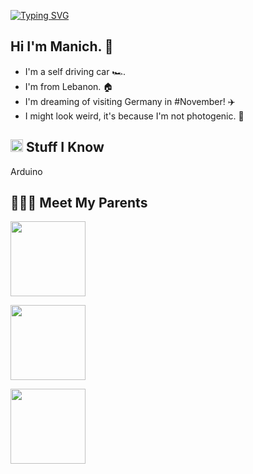 [![Typing SVG](https://readme-typing-svg.herokuapp.com?font=Helvetica&color=1B1A17&size=30&center=true&vCenter=true&width=900&lines=Hello+Future+World!+🌎+🌎)](https://git.io/typing-svg)


<h2> Hi I'm Manich. &#129302; </h2>

- I'm a self driving car &#127950;&#65039;.
- I'm from Lebanon. &#127968;
- I'm dreaming of visiting Germany in #November! &#9992;&#65039;
- I might look weird, it's because I'm not photogenic. &#129322;



<h2><img src="https://media.giphy.com/media/VdoIFLsMIlwzfKD520/giphy.gif" height="20"> Stuff I Know</h2>                                                                                        

<p> Arduino </p>


<h2> &#128104;&#8205;&#128104;&#8205;&#128103; Meet My Parents </h2>                                                                                        


<p> <img src="https://drive.google.com/uc?id=1u_PsgLk52_ykXjgE_t9kH-fTfSxIwD98" height="120"></p>
<p> <img src="[https://photos.app.goo.gl/vLrkirbi7jWN63cP9](https://photos.google.com/share/AF1QipPWZGJ6xu2yIX18I6kNviGeQknoIJLf4DHaCs93XOG93IHReEG8CAoT54u3iC4r_g?pli=1&key=N2Q5a3VubW1zMFZNWDJUYkhNa1hmM3BvUmd6eWxB)](https://photos.google.com/share/AF1QipPWZGJ6xu2yIX18I6kNviGeQknoIJLf4DHaCs93XOG93IHReEG8CAoT54u3iC4r_g?pli=1&key=N2Q5a3VubW1zMFZNWDJUYkhNa1hmM3BvUmd6eWxB)" height="120"></p>
<p> <img src="https://photos.app.goo.gl/urbJucyW36Bqorzs8" height="120"></p>


